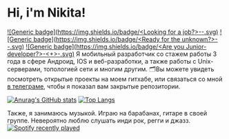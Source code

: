 # Hi, i'm Nikita!

[![Generic badge](https://img.shields.io/badge/<Looking for a job?>-<Yes>-<COLOR>.svg)](https://shields.io/) [![Generic badge](https://img.shields.io/badge/<Ready for the unknown?>-<YES>-<COLOR>.svg)](https://shields.io/) [![Generic badge](https://img.shields.io/badge/<Are you Junior-developer?>-<+>-<COLOR>.svg)](https://shields.io/)
Я мобильный разработчик со стажем работы 3 года в сфере Андроид, IOS и веб-разработки, а также работы с Unix-серверами, топологией сети и многим другим. 🗂Вы можете увидеть посмотреть открытые проекты на моем гитхабе, или связаться со мной [в телеграме](https://t.me/nkatco), чтобы я показал вам закрытые репозитории.

[![Anurag's GitHub stats](https://github-readme-stats.vercel.app/api?username=nkatco&theme=holi&show_icons=true)](https://github.com/anuraghazra/github-readme-stats)
[![Top Langs](https://github-readme-stats.vercel.app/api/top-langs/?username=anuraghazra&layout=compact&theme=holi)](https://github.com/anuraghazra/github-readme-stats)


Также, я занимаюсь музыкой. Играю на барабанах, гитаре в своей группе. Невероятно люблю слушать инди рок, регги и джазз.
[![Spotify recently played](https://spotify-recently-played-readme.vercel.app/api?user=jeffreyca16)](https://open.spotify.com/user/jeffreyca16)

